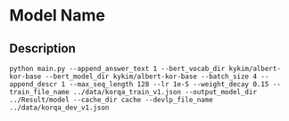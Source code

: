 # Model Name

## Description
    python main.py --append_answer_text 1 --bert_vocab_dir kykim/albert-kor-base --bert_model_dir kykim/albert-kor-base --batch_size 4 --append_descr 1 --max_seq_length 128 --lr 1e-5 --weight_decay 0.15 --train_file_name ../data/korqa_train_v1.json --output_model_dir ../Result/model --cache_dir cache --devlp_file_name ../data/korqa_dev_v1.json
